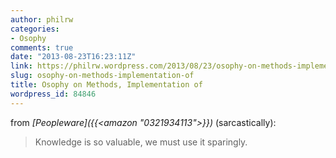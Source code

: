 ```yaml
---
author: philrw
categories:
- Osophy
comments: true
date: "2013-08-23T16:23:11Z"
link: https://philrw.wordpress.com/2013/08/23/osophy-on-methods-implementation-of/
slug: osophy-on-methods-implementation-of
title: Osophy on Methods, Implementation of
wordpress_id: 84846
---
```


from _[Peopleware]({{<amazon "0321934113">}})_ (sarcastically):

> Knowledge is so valuable, we must use it sparingly.